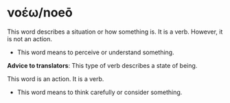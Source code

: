 # νοέω/noeō
This word describes a situation or how something is. It is a verb. However, it is not an action.
* This word means to perceive or understand something.

**Advice to translators**: This type of verb describes a state of being. 

This word is an action. It is a verb.
* This word means to think carefully or consider something.
